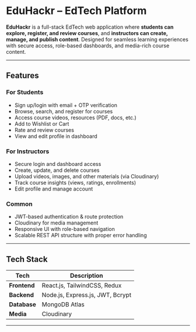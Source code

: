 # EduHackr – EdTech Platform

**EduHackr** is a full-stack EdTech web application where **students can explore, register, and review courses**, and **instructors can create, manage, and publish content**. Designed for seamless learning experiences with secure access, role-based dashboards, and media-rich course content.

---

## Features

### For Students
- Sign up/login with email + OTP verification
- Browse, search, and register for courses
- Access course videos, resources (PDF, docs, etc.)
- Add to Wishlist or Cart
- Rate and review courses
- View and edit profile in dashboard

### For Instructors
- Secure login and dashboard access
- Create, update, and delete courses
- Upload videos, images, and other materials (via Cloudinary)
- Track course insights (views, ratings, enrollments)
- Edit profile and manage account

### Common
- JWT-based authentication & route protection
- Cloudinary for media management
- Responsive UI with role-based navigation
- Scalable REST API structure with proper error handling

---

## Tech Stack

| Tech           | Description                        |
|----------------|------------------------------------|
| **Frontend**   | React.js, TailwindCSS, Redux       |
| **Backend**    | Node.js, Express.js, JWT, Bcrypt   |
| **Database**   | MongoDB Atlas                      |
| **Media**      | Cloudinary                         |

---
